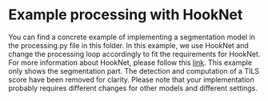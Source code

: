 # Example processing with HookNet

You can find a concrete example of implementing a segmentation model in the processing.py file in this folder.
In this example, we use HookNet and change the processing loop accordingly to fit the requirements for HookNet. For more information about HookNet, please follow this [link](https://github.com/DIAGNijmegen/pathology-hooknet). This example only shows the segmentation part. The detection and computation of a TILS score have been removed for clarity. Please note that your implementation probably requires different changes for other models and different settings. 







